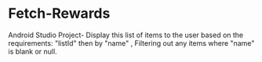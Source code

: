# Fetch-Rewards
Android Studio Project- Display this list of items to the user based on the requirements: "listId" then by "name" , Filtering out any items where "name" is blank or null.
